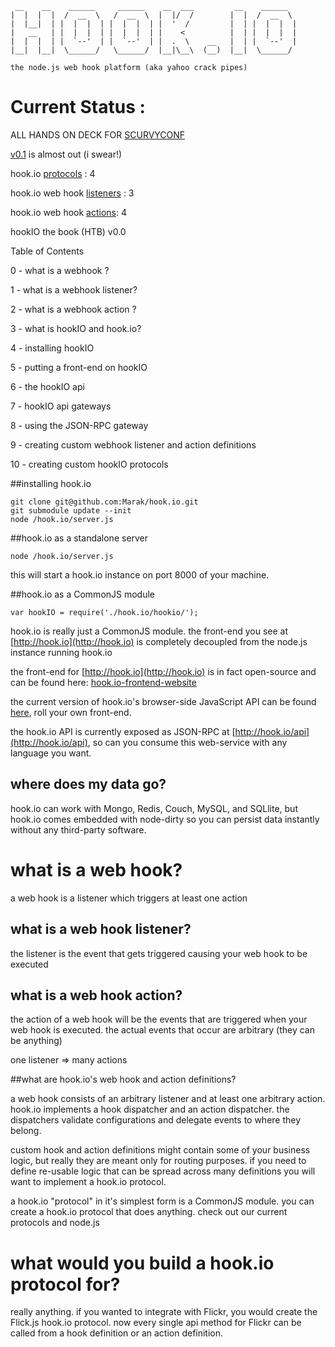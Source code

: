      __    __    ______     ______    __  ___         __    ______   
    |  |  |  |  /  __  \   /  __  \  |  |/  /        |  |  /  __  \  
    |  |__|  | |  |  |  | |  |  |  | |  '  /         |  | |  |  |  | 
    |   __   | |  |  |  | |  |  |  | |    <          |  | |  |  |  | 
    |  |  |  | |  `--'  | |  `--'  | |  .  \    __   |  | |  `--'  | 
    |__|  |__|  \______/   \______/  |__|\__\  (__)  |__|  \______/  

    the node.js web hook platform (aka yahoo crack pipes)
                                                                 
# Current Status :

ALL HANDS ON DECK FOR [SCURVYCONF](http://jsconf.us/2010/scurvy.html)
 
[v0.1](http://semver.org/) is almost out (i swear!)

hook.io [protocols](http://github.com/Marak/hook.io/tree/master/hookio/protocols/) : 4

hook.io web hook [listeners](http://github.com/Marak/hook.io/tree/master/hookio/definitions/hooks/) : 3

hook.io web hook [actions](http://github.com/Marak/hook.io/tree/master/hookio/definitions/actions/): 4


hookIO the book (HTB) v0.0

Table of Contents

0 - what is a webhook ?

1 - what is a webhook listener?

2 - what is a webhook action ?

3 - what is hookIO and hook.io?

4 - installing hookIO

5 - putting a front-end on hookIO

6 - the hookIO api

7 - hookIO api gateways

8 - using the JSON-RPC gateway

9 - creating custom webhook listener and action definitions

10 - creating custom hookIO protocols


##installing hook.io

    git clone git@github.com:Marak/hook.io.git
    git submodule update --init
    node /hook.io/server.js

##hook.io as a standalone server

    node /hook.io/server.js
    
this will start a hook.io instance on port 8000 of your machine. 


##hook.io as a CommonJS module

    var hookIO = require('./hook.io/hookio/');


hook.io is really just a CommonJS module. the front-end you see at [http://hook.io](http://hook.io) is completely decoupled from the node.js instance running hook.io

the front-end for [http://hook.io](http://hook.io) is in fact open-source and can be found here: [hook.io-frontend-website](http://github.com/Marak/hook.io-frontend-website)

the current version of hook.io's browser-side JavaScript API can be found [here](http://github.com/Marak/hook.io-frontend-website/blob/master/js/hookio/hookio.js), roll your own front-end.

the hook.io API is currently exposed as JSON-RPC at [http://hook.io/api](http://hook.io/api), so can you consume this web-service with any language you want.


## where does my data go?
hook.io can work with Mongo, Redis, Couch, MySQL, and SQLlite, but hook.io comes embedded with node-dirty so you can persist data instantly without any third-party software.

# what is a web hook?

a web hook is a listener which triggers at least one action

## what is a web hook listener?
the listener is the event that gets triggered causing your web hook to be executed

## what is a web hook action?
the action of a web hook will be the events that are triggered when your web hook is executed. the actual events that occur are arbitrary (they can be anything)

one listener => many actions

##what are hook.io's web hook and action definitions?

a web hook consists of an arbitrary listener and at least one arbitrary action. hook.io implements a hook dispatcher and an action dispatcher. the dispatchers validate configurations and delegate events to where they belong.

custom hook and action definitions might contain some of your business logic, but really they are meant only for routing purposes. if you need to define re-usable logic that can be spread across many definitions you will want to implement a hook.io protocol. 

a hook.io "protocol" in it's simplest form is a CommonJS module. you can create a hook.io protocol that does anything. check out our current protocols and node.js


# what would you build a hook.io protocol for?

really anything. if you wanted to integrate with Flickr, you would create the Flick.js hook.io protocol. now every single api method for Flickr can be called from a hook definition or an action definition.

